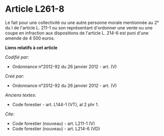 # Article L261-8

Le fait pour une collectivité ou une autre personne morale mentionnée au 2° du I de l'article L. 211-1 ou son représentant
d'ordonner une vente ou une coupe en infraction aux dispositions de l'article L. 214-6 est puni d'une amende de 4 500 euros.

**Liens relatifs à cet article**

_Codifié par_:

  - Ordonnance n°2012-92 du 26 janvier 2012 - art. (V)

_Créé par_:

  - Ordonnance n°2012-92 du 26 janvier 2012 - art. (V)

_Anciens textes_:

  - Code forestier - art. L144-1 (VT), al 2 phr 1.

_Cite_:

  - Code forestier (nouveau) - art. L211-1 (V)
  - Code forestier (nouveau) - art. L214-6 (VD)
